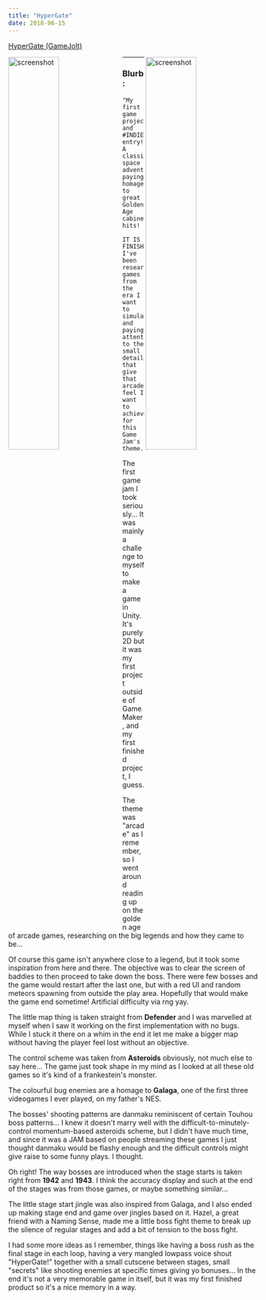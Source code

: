 ```yaml
---
title: "HyperGate"
date: 2018-06-15
---
```


[HyperGate (GameJolt)](https://gamejolt.com/games/hypergate/80474)

<img src="https://i.gjcdn.net/data/games/1/224/80474/screenshots/hypergate11-ijsvfrey.png" alt="screenshot" width=45% align="left" />
<img src="https://i.gjcdn.net/data/games/1/224/80474/screenshots/hypergate33-2rse4wih.png" alt="screenshot" width=45% align="right" />

---

### Blurb:
```
"My first game project and #INDIESVSGAMERS entry!
A classical space adventure paying homage to great Golden Age cabinet hits!

IT IS FINISHED! I've been researching games from the era I want to simulate and paying attention to the small details that give that arcade feel I want to achieve for this Game Jam's theme."
```

The first game jam I took seriously... It was mainly a challenge to myself to make a game in Unity. It's purely 2D but it was my first project outside of GameMaker, and my first finished project, I guess.

The theme was "arcade" as I remember, so I went around reading up on the golden age of arcade games, researching on the big legends and how they came to be...

Of course this game isn't anywhere close to a legend, but it took some inspiration from here and there. The objective was to clear the screen of baddies to then proceed to take down the boss. There were few bosses and the game would restart after the last one, but with a red UI and random meteors spawning from outside the play area. Hopefully that would make the game end sometime! Artificial difficulty via rng yay.

The little map thing is taken straight from **Defender** and I was marvelled at myself when I saw it working on the first implementation with no bugs. While I stuck it there on a whim in the end it let me make a bigger map without having the player feel lost without an objective.

The control scheme was taken from **Asteroids** obviously, not much else to say here... The game just took shape in my mind as I looked at all these old games so it's kind of a frankestein's monster.

The colourful bug enemies are a homage to **Galaga**, one of the first three videogames I ever played, on my father's NES.

The bosses' shooting patterns are danmaku reminiscent of certain Touhou boss patterns... I knew it doesn't marry well with the difficult-to-minutely-control momentum-based asteroids scheme, but I didn't have much time, and since it was a JAM based on people streaming these games I just thought danmaku would be flashy enough and the difficult controls might give raise to some funny plays. I thought.

Oh right! The way bosses are introduced when the stage starts is taken right from **1942** and **1943**. I think the accuracy display and such at the end of the stages was from those games, or maybe something similar...

The little stage start jingle was also inspired from Galaga, and I also ended up making stage end and game over jingles based on it. Hazel, a great friend with a Naming Sense, made me a little boss fight theme to break up the silence of regular stages and add a bit of tension to the boss fight.

I had some more ideas as I remember, things like having a boss rush as the final stage in each loop, having a very mangled lowpass voice shout "HyperGate!" together with a small cutscene between stages, small "secrets" like shooting enemies at specific times giving yo bonuses... In the end it's not a very memorable game in itself, but it was my first finished product so it's a nice memory in a way.
